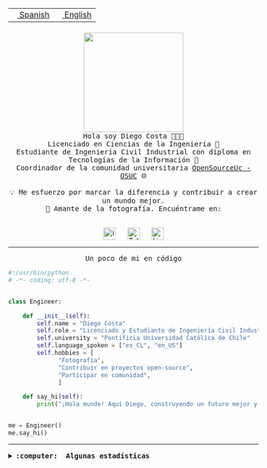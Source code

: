 <table border="0"  align="right">
 <tr><td><a href="README.md"><img src="https://upload.wikimedia.org/wikipedia/commons/thumb/8/89/Bandera_de_Espa%C3%B1a.svg/1200px-Bandera_de_Espa%C3%B1a.svg.png" height="10"> Spanish</a></td>
 <td><a href="README.en.md"><img src="https://upload.wikimedia.org/wikipedia/commons/a/a4/Flag_of_the_United_States.svg" height="10"> English</a></td></tr>
</table><br><br><br>

<p align="center">
  <img src="https://github.com/diegocostares/diegocostares/blob/main/Images/aaa2.gif?raw=true" height="200px" weight="200px">
  <br><samp>
    Hola soy Diego Costa 👨🏻‍💻<br>
    Licenciado en Ciencias de la Ingeniería 🤖<br>
    Estudiante de Ingeniería Civil Industrial con diploma en Tecnologías de la Información 🧠<br>
    Coordinador de la comunidad universitaria <a href="https://github.com/open-source-uc">OpenSourceUc - OSUC</a> 🌐<br>
  <br>
    💡 Me esfuerzo por marcar la diferencia y contribuir a crear un mundo mejor.<br>
    📸 Amante de la fotografía. Encuéntrame en: <br>
  <br></samp>
</p>

<p align="center">
   <a href="https://instagram.com/diegocosta_no" target="blank">
      <img align="center" src="https://cdn.jsdelivr.net/npm/simple-icons@3.0.1/icons/instagram.svg" alt="instagram" height="25px" width="25px" />
      &#8203;
   </a>
   &nbsp; &nbsp; &nbsp;
   <a href="https://t.me/diegocosta_no" target="blank">
      <img align="center" alt="Telegram" width="25px" src="https://icons-for-free.com/iconfiles/png/512/Telegram-1324888767380505522.png" />
      &#8203;
   </a>
   &nbsp; &nbsp; &nbsp;
   <a href="https://www.linkedin.com/in/diegocostar/" target="blank">
      <img align="center" alt="LinkedIn" width="25px" src="https://img.icons8.com/metro/452/linkedin.png" />
      &#8203;
   </a>
</p>

---

<p align="center"><front size="25"><samp>Un poco de mi en código</samp></front></p>

```python
#!/usr/bin/python
# -*- coding: utf-8 -*-


class Engineer:

    def __init__(self):
        self.name = "Diego Costa"
        self.role = "Licenciado y Estudiante de Ingeniería Civil Industrial"
        self.university = "Pontificia Universidad Católica de Chile"
        self.language_spoken = ["es_CL", "en_US"]
        self.hobbies = [
              "Fotografía",
              "Contribuir en proyectos open-source",
              "Participar en comunidad",
              ]

    def say_hi(self):
        print("¡Hola mundo! Aquí Diego, construyendo un futuro mejor y cambiando el mundo.")


me = Engineer()
me.say_hi()
```

---

<details>
  <summary><b><samp>:computer: &nbsp;Algunas estadísticas</samp></b></summary>
  <br/></p>

<!--START_SECTION:waka-->
![Code Time](http://img.shields.io/badge/Code%20Time-1%2C409%20hrs%2019%20mins-blue)

📅 **Soy más productivo los Domingo** 

```text
Lunes                    356 commits         ████░░░░░░░░░░░░░░░░░░░░░   14.26 % 
Martes                   318 commits         ███░░░░░░░░░░░░░░░░░░░░░░   12.74 % 
Miércoles                458 commits         █████░░░░░░░░░░░░░░░░░░░░   18.35 % 
Jueves                   444 commits         ████░░░░░░░░░░░░░░░░░░░░░   17.79 % 
Viernes                  183 commits         ██░░░░░░░░░░░░░░░░░░░░░░░   07.33 % 
Sábado                   252 commits         ███░░░░░░░░░░░░░░░░░░░░░░   10.10 % 
Domingo                  485 commits         █████░░░░░░░░░░░░░░░░░░░░   19.43 % 
```


📊 **Esta semana me dediqué a** 

```text
🐱‍💻 Proyectos: 
buk-webapp               13 hrs 8 mins       █████████████████████░░░░   83.45 % 
BDD_UC                   1 hr 28 mins        ██░░░░░░░░░░░░░░░░░░░░░░░   09.34 % 
BetpracticeSpider        53 mins             █░░░░░░░░░░░░░░░░░░░░░░░░   05.63 % 
stable-diffusion-webui   13 mins             ░░░░░░░░░░░░░░░░░░░░░░░░░   01.41 % 
Unknown Project          1 min               ░░░░░░░░░░░░░░░░░░░░░░░░░   00.12 % 
```


 Last Updated on 16/01/2024 20:12:56 UTC
<!--END_SECTION:waka-->

<p align="center"> <img src="https://github-readme-stats.vercel.app/api?username=diegocostares&show_icons=true&theme=ayu-mirage" alt="abhisheknaiidu" /></p>

</details>
